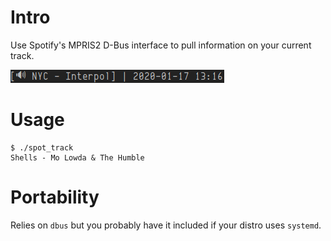 # Intro

Use Spotify's MPRIS2 D-Bus interface to pull information on your current track.

![Screenshot Example in dwm status bar](screenshot.png)

# Usage

``` 
$ ./spot_track
Shells - Mo Lowda & The Humble
```

# Portability

Relies on `dbus` but you probably have it included if your distro uses `systemd`.
